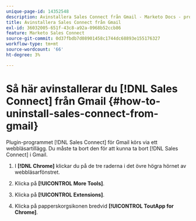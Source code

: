 ```yaml
---
unique-page-id: 14352548
description: Avinstallera Sales Connect från Gmail - Marketo Docs - produktdokumentation
title: Avinstallera Sales Connect från Gmail
exl-id: 36032005-651f-43c8-a92a-0968b52ccb86
feature: Marketo Sales Connect
source-git-commit: 0d37fbdb7d08901458c1744dc68893e155176327
workflow-type: tm+mt
source-wordcount: '66'
ht-degree: 3%

---
```


# Så här avinstallerar du [!DNL Sales Connect] från Gmail {#how-to-uninstall-sales-connect-from-gmail}

Plugin-programmet [!DNL Sales Connect] för Gmail körs via ett webbläsartillägg. Du måste ta bort den för att kunna ta bort [!DNL Sales Connect] i Gmail.

1. I **[!DNL Chrome]** klickar du på de tre raderna i det övre högra hörnet av webbläsarfönstret.

1. Klicka på **[!UICONTROL More Tools]**.

1. Klicka på **[!UICONTROL Extensions]**.

1. Klicka på papperskorgsikonen bredvid **[!UICONTROL ToutApp for Chrome]**.
